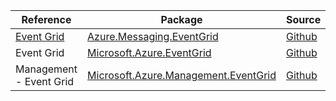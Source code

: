 | Reference | Package | Source |
|---|---|---|
|[Event Grid](messaging.eventgrid-readme.md)|[Azure.Messaging.EventGrid](https://www.nuget.org/packages/Azure.Messaging.EventGrid)|[Github](https://github.com/Azure/azure-sdk-for-net/blob/main/sdk/eventgrid/Azure.Messaging.EventGrid)|
|Event Grid|[Microsoft.Azure.EventGrid](https://www.nuget.org/packages/Microsoft.Azure.EventGrid)|[Github](https://github.com/Azure/azure-sdk-for-net)|
|Management - Event Grid|[Microsoft.Azure.Management.EventGrid](https://www.nuget.org/packages/Microsoft.Azure.Management.EventGrid)|[Github](https://github.com/Azure/azure-sdk-for-net)|
